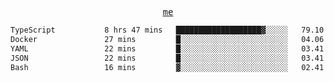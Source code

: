 <p align="center">
  <samp>
    <a href="https://yiwwhl.com">me</a>
  </samp>
</p>

<!--START_SECTION:waka-->

```txt
TypeScript           8 hrs 47 mins   ███████████████████▓░░░░░   79.10 %
Docker               27 mins         █░░░░░░░░░░░░░░░░░░░░░░░░   04.06 %
YAML                 22 mins         █░░░░░░░░░░░░░░░░░░░░░░░░   03.41 %
JSON                 22 mins         █░░░░░░░░░░░░░░░░░░░░░░░░   03.41 %
Bash                 16 mins         ▓░░░░░░░░░░░░░░░░░░░░░░░░   02.41 %
```

<!--END_SECTION:waka-->